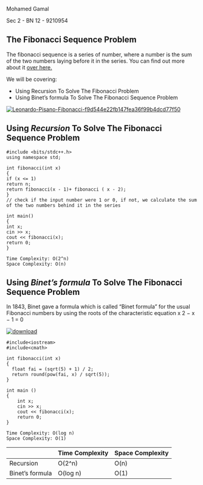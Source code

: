 
Mohamed Gamal

Sec 2 - BN 12 - 9210954
 

## **The Fibonacci Sequence Problem**
The fibonacci sequence is a series of number, where a number is the sum of the two numbers laying before it in the series.
You can find out more about it [over here.](https://www.omnicalculator.com/math/fibonacci#what-is-the-fibonacci-sequence)

We will be covering:
 

 - Using Recursion To Solve The Fibonacci Problem
 - Using Binet’s formula To Solve The Fibonacci Sequence Problem

 <a href="https://ibb.co/fk5jq44"><img src="https://i.ibb.co/fk5jq44/Leonardo-Pisano-Fibonacci-f9d544e22fb147fea36f99b4dcd77f50.jpg" alt="Leonardo-Pisano-Fibonacci-f9d544e22fb147fea36f99b4dcd77f50" border="0"></a>

## Using *Recursion* To Solve The Fibonacci Sequence Problem

    #include <bits/stdc++.h>
    using namespace std;
    
    int fibonacci(int x)
    {
    if (x <= 1)
    return n;
    return fibonacci(x - 1)+ fibonacci ( x - 2);
    }
    // check if the input number were 1 or 0, if not, we calculate the sum of the two numbers behind it in the series
          
    int main()
    {
    int x;
    cin >> x;
    cout << fibonacci(x);
    return 0;
    }
```
Time Complexity: O(2^n)
Space Complexity: O(n)
```
## Using *Binet’s formula* To Solve The Fibonacci Sequence Problem
In 1843, Binet gave a formula which is called “Binet formula” for the usual Fibonacci numbers by using the roots of the characteristic equation x 2 − x − 1 = 0

<a href="https://ibb.co/9VDBHwZ"><img src="https://i.ibb.co/9VDBHwZ/download.png" alt="download" border="0"></a>
```
#include<iostream>
#include<cmath>

int fibonacci(int x) 
{
  float fai = (sqrt(5) + 1) / 2;
  return round(pow(fai, x) / sqrt(5));
}
 
int main ()
{
    int x;
    cin >> x; 
    cout << fibonacci(x); 
    return 0;
}

```

```
Time Complexity: O(log n) 
Space Complexity: O(1) 
```


|                |Time Complexity                          |Space Complexity                         |
|----------------|-------------------------------|-----------------------------|
|Recursion| O(2^n)            |O(n)            |
|Binet’s formula          |O(log n)            |O(1)            |
